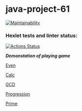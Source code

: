# java-project-61
[![Maintainability](https://api.codeclimate.com/v1/badges/bc953fb0ab378995dab3/maintainability)](https://codeclimate.com/github/ungrome/java-project-61/maintainability)

### Hexlet tests and linter status:
[![Actions Status](https://github.com/ungrome/java-project-61/workflows/hexlet-check/badge.svg)](https://github.com/ungrome/java-project-61/actions)


***Demonstation of playing game***

[Even](https://asciinema.org/a/apPuSarylJCWi4GlgBfTzwdvz
)

[Calc](https://asciinema.org/a/GfSgvTqe9qc8QjYu9S2qJqkuA
)

[GCD](https://asciinema.org/a/bVzRneAPCKVgAOFNRJuw5s5LX
)

[Progression](https://asciinema.org/a/BSuJyG6ujSweA8BDm7rFI2iVl
)

[Prime](https://asciinema.org/a/zvgwiRQOlwLyvH9iSYc82v3CO
)